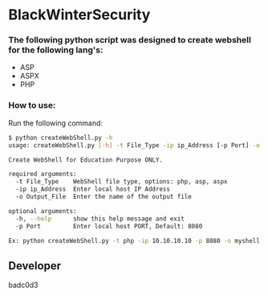 # BlackWinterSecurity

### The following python script was designed to create webshell for the following lang's:
- ASP
- ASPX
- PHP

### How to use:
Run the following command:
```sh
$ python createWebShell.py -h
usage: createWebShell.py [-h] -t File_Type -ip ip_Address [-p Port] -o Output_File

Create WebShell for Education Purpose ONLY.

required arguments:
  -t File_Type    WebShell file type, options: php, asp, aspx
  -ip ip_Address  Enter local host IP Address
  -o Output_File  Enter the name of the output file

optional arguments:
  -h, --help      show this help message and exit
  -p Port         Enter local host PORT, Default: 8080

Ex: python createWebShell.py -t php -ip 10.10.10.10 -p 8080 -o myshell.php
```

## Developer
badc0d3 
